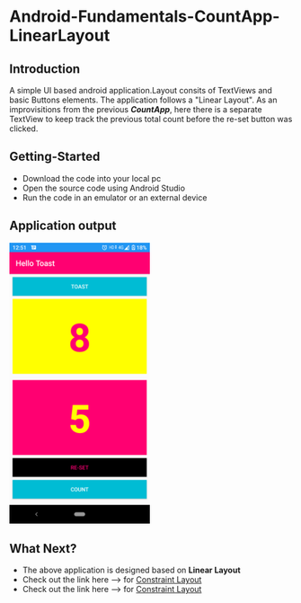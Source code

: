 # Android-Fundamentals-CountApp-LinearLayout

## Introduction

A simple UI based android application.Layout consits of TextViews and basic Buttons elements. The application follows a "Linear Layout".
As an improvisitions from the previous ***CountApp***, here there is a separate TextView to keep track the previous total count before the re-set button was clicked. 

## Getting-Started

  * Download the code into your local pc
  * Open the source code using Android Studio
  * Run the code in an emulator or an external device
  
## Application output

<img src="Images/Hello%20Toast-LL.png" height=500>

## What Next?
 * The above application is designed based on **Linear Layout**
 * Check out the link here --> for [Constraint Layout](https://github.com/simuchand/Android-Fundamentals-CountApp-ConstraintLayout.git)
 * Check out the link here --> for [Constraint Layout](https://github.com/simuchand/Android-Fundamentals-CountApp-RelativeLayout.git)
